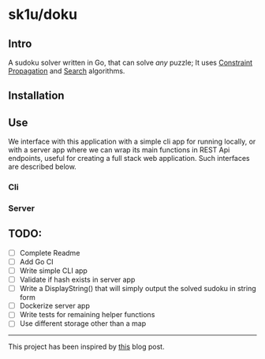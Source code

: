 # sk1u/doku

## Intro

A sudoku solver written in Go, that can solve *any* puzzle;
It uses [Constraint Propagation](https://en.wikipedia.org/wiki/Constraint_satisfaction) and [Search](https://en.wikipedia.org/wiki/Search_algorithm) algorithms.


## Installation

## Use

We interface with this application with a simple cli app for running locally, or with a server app where we can wrap its main functions in REST Api endpoints, useful for creating a full stack web application. Such interfaces are described below.

### Cli

### Server

## TODO:
- [ ] Complete Readme
- [ ] Add Go CI
- [ ] Write simple CLI app
- [ ] Validate if hash exists in server app
- [ ] Write a DisplayString() that will simply output the solved sudoku in string form
- [ ] Dockerize server app
- [ ] Write tests for remaining helper functions
- [ ] Use different storage other than a map

---

This project has been inspired by [this](https://norvig.com/sudoku.html) blog post.
